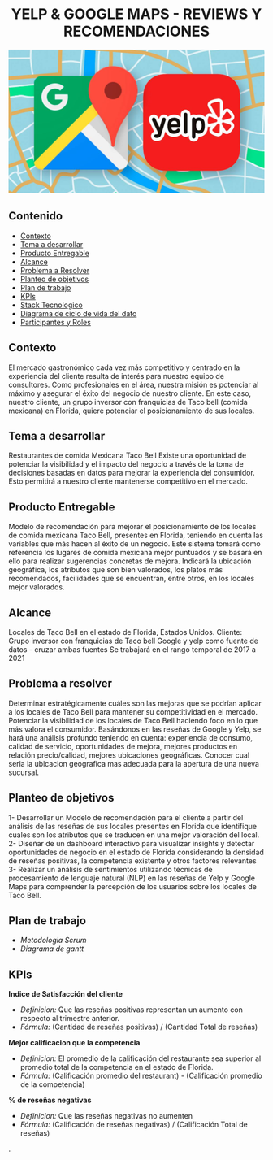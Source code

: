# <h1 align=center> **YELP & GOOGLE MAPS - REVIEWS Y RECOMENDACIONES** </h1>

<p align=center><img src=Imagenes/Yelp_y_google.png><p>

## Contenido

- [Contexto](#contexto)
- [Tema a desarrollar](#tema-a-desarrollar)
- [Producto Entregable](#producto-entregable)
- [Alcance](#alcance)
- [Problema a Resolver](#problema-a-resolver)
- [Planteo de objetivos](#planteo-de-objetivos)
- [Plan de trabajo](#plan-de-trabajo)
- [KPIs](#kpis)
- [Stack Tecnologico](#stack-tecnologico)
- [Diagrama de ciclo de vida del dato](#diagrama-de-ciclo-de-vida-del-dato)
- [Participantes y Roles](#participantes-y-roles)


## Contexto 
El mercado gastronómico cada vez más competitivo y centrado en la experiencia del cliente resulta de interés para nuestro equipo de consultores. Como profesionales en el área, nuestra misión es potenciar al máximo y asegurar el éxito del negocio de nuestro cliente. 
En este caso, nuestro cliente, un grupo inversor con franquicias de Taco bell (comida mexicana) en Florida, quiere potenciar el posicionamiento de sus locales. 

## Tema a desarrollar 
Restaurantes de comida Mexicana Taco Bell 
Existe una oportunidad de potenciar la visibilidad y el impacto del negocio a través de la toma de decisiones basadas en datos para mejorar la experiencia del consumidor. Esto permitirá a nuestro cliente mantenerse competitivo en el mercado.  

## Producto Entregable
Modelo de recomendación para mejorar el posicionamiento de los locales de comida mexicana Taco Bell, presentes en Florida, teniendo en cuenta las variables que más hacen al éxito de un negocio.
Este sistema tomará como referencia los lugares de comida mexicana mejor puntuados y se basará en ello para realizar sugerencias concretas de mejora. Indicará la ubicación geográfica, los atributos que son bien valorados, los platos más recomendados, facilidades que se encuentran, entre otros, en los locales mejor valorados. 

## Alcance 
Locales de Taco Bell en el estado de Florida, Estados Unidos.
Cliente: Grupo inversor con franquicias de Taco bell
Google y yelp como fuente de datos - cruzar ambas fuentes 
Se trabajará en el rango temporal de 2017 a 2021

## Problema a resolver 
Determinar estratégicamente cuáles son las mejoras que se podrían aplicar a los locales de Taco Bell para mantener su competitividad en el mercado.
Potenciar la visibilidad de los locales de Taco Bell haciendo foco en lo que más valora el consumidor. Basándonos en las reseñas de Google y Yelp, se hará una análisis profundo teniendo en cuenta: experiencia de consumo, calidad de servicio, oportunidades de mejora, mejores productos en relación precio/calidad, mejores ubicaciones geográficas.
Conocer cual seria la ubicacion geografica mas adecuada para la apertura de una nueva sucursal.

## Planteo de objetivos
1- Desarrollar un Modelo de recomendación para el cliente a partir del análisis de las reseñas de sus locales presentes en Florida que identifique cuales son los atributos que se traducen en una mejor valoración del local.
2- Diseñar de un dashboard interactivo para visualizar insights y detectar oportunidades de negocio en el estado de Florida considerando la densidad de reseñas positivas, la competencia existente y otros factores relevantes
3- Realizar un análisis de sentimientos utilizando técnicas de procesamiento de lenguaje natural (NLP) en las reseñas de Yelp y Google Maps para comprender la percepción de los usuarios sobre los locales de Taco Bell. 

## Plan de trabajo
- *Metodologia Scrum*
- *Diagrama de gantt* 


## KPIs

**Indice de Satisfacción del cliente**
- *Definicion:* Que las reseñas positivas representan un aumento con respecto al trimestre anterior.
- *Fórmula:* (Cantidad de reseñas positivas) / (Cantidad Total de reseñas)

**Mejor calificacion que la competencia**
- *Definicion:* El promedio de la calificación del restaurante sea superior al promedio total de la competencia en el estado de Florida.
- *Fórmula:* (Calificación promedio del restaurant) - (Calificación promedio de la competencia)

**% de reseñas negativas**
- *Definicion:* Que las reseñas negativas no aumenten 
- *Fórmula:* (Calificación de reseñas negativas) / (Calificación Total de reseñas)
  

.